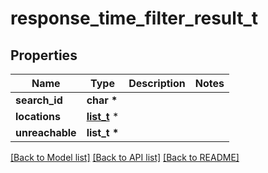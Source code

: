 # response_time_filter_result_t

## Properties
Name | Type | Description | Notes
------------ | ------------- | ------------- | -------------
**search_id** | **char \*** |  | 
**locations** | [**list_t**](response_time_filter_location.md) \* |  | 
**unreachable** | **list_t \*** |  | 

[[Back to Model list]](../README.md#documentation-for-models) [[Back to API list]](../README.md#documentation-for-api-endpoints) [[Back to README]](../README.md)



